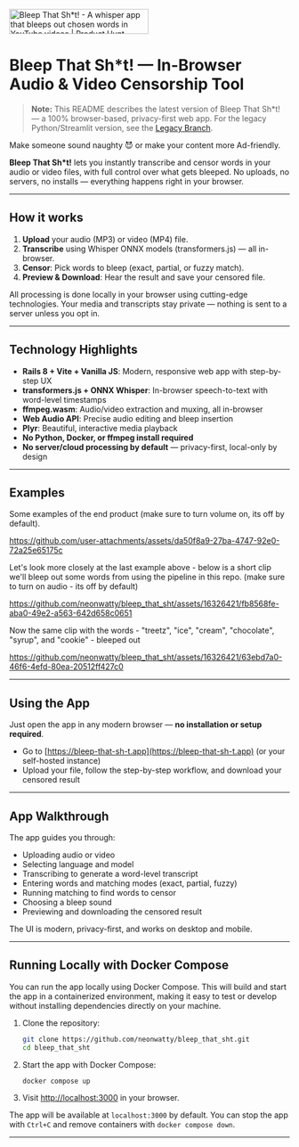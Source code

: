 <a href="https://www.producthunt.com/posts/bleep-that-sh-t?embed=true&utm_source=badge-featured&utm_medium=badge&utm_souce=badge-bleep&#0045;that&#0045;sh&#0042;t" target="_parent"><img src="https://api.producthunt.com/widgets/embed-image/v1/featured.svg?post_id=470378&theme=light" alt="Bleep&#0032;That&#0032;Sh&#0042;t&#0033; - A&#0032;whisper&#0032;app&#0032;that&#0032;bleeps&#0032;out&#0032;chosen&#0032;words&#0032;in&#0032;YouTube&#0032;videos | Product Hunt" style="width: 250px; height: 45px;" /></a>

# Bleep That Sh\*t! — In-Browser Audio & Video Censorship Tool

> **Note:** This README describes the latest version of Bleep That Sh\*t! — a 100% browser-based, privacy-first web app. For the legacy Python/Streamlit version, see the [Legacy Branch](https://github.com/neonwatty/bleep_that_sht/tree/legacy).

Make someone sound naughty 😈 or make your content more Ad-friendly.

**Bleep That Sh\*t!** lets you instantly transcribe and censor words in your audio or video files, with full control over what gets bleeped. No uploads, no servers, no installs — everything happens right in your browser.

---

## How it works

1. **Upload** your audio (MP3) or video (MP4) file.
2. **Transcribe** using Whisper ONNX models (transformers.js) — all in-browser.
3. **Censor**: Pick words to bleep (exact, partial, or fuzzy match).
4. **Preview & Download**: Hear the result and save your censored file.

All processing is done locally in your browser using cutting-edge technologies. Your media and transcripts stay private — nothing is sent to a server unless you opt in.

---

## Technology Highlights

- **Rails 8 + Vite + Vanilla JS**: Modern, responsive web app with step-by-step UX
- **transformers.js + ONNX Whisper**: In-browser speech-to-text with word-level timestamps
- **ffmpeg.wasm**: Audio/video extraction and muxing, all in-browser
- **Web Audio API**: Precise audio editing and bleep insertion
- **Plyr**: Beautiful, interactive media playback
- **No Python, Docker, or ffmpeg install required**
- **No server/cloud processing by default** — privacy-first, local-only by design

---

## Examples

Some examples of the end product (make sure to turn volume on, its off by default).

https://github.com/user-attachments/assets/da50f8a9-27ba-4747-92e0-72a25e65175c

Let's look more closely at the last example above - below is a short clip we'll bleep out some words from using the pipeline in this repo. (make sure to turn on audio - its off by default)

https://github.com/neonwatty/bleep_that_sht/assets/16326421/fb8568fe-aba0-49e2-a563-642d658c0651

Now the same clip with the words - "treetz", "ice", "cream", "chocolate", "syrup", and "cookie" - bleeped out

https://github.com/neonwatty/bleep_that_sht/assets/16326421/63ebd7a0-46f6-4efd-80ea-20512ff427c0

---

## Using the App

Just open the app in any modern browser — **no installation or setup required**.

- Go to [https://bleep-that-sh-t.app](https://bleep-that-sh-t.app) (or your self-hosted instance)
- Upload your file, follow the step-by-step workflow, and download your censored result

---

## App Walkthrough

The app guides you through:

- Uploading audio or video
- Selecting language and model
- Transcribing to generate a word-level transcript
- Entering words and matching modes (exact, partial, fuzzy)
- Running matching to find words to censor
- Choosing a bleep sound
- Previewing and downloading the censored result

The UI is modern, privacy-first, and works on desktop and mobile.

---

## Running Locally with Docker Compose

You can run the app locally using Docker Compose. This will build and start the app in a containerized environment, making it easy to test or develop without installing dependencies directly on your machine.

1. Clone the repository:
   ```bash
   git clone https://github.com/neonwatty/bleep_that_sht.git
   cd bleep_that_sht
   ```
2. Start the app with Docker Compose:
   ```bash
   docker compose up
   ```
3. Visit [http://localhost:3000](http://localhost:3000) in your browser.

The app will be available at `localhost:3000` by default. You can stop the app with `Ctrl+C` and remove containers with `docker compose down`.

---
